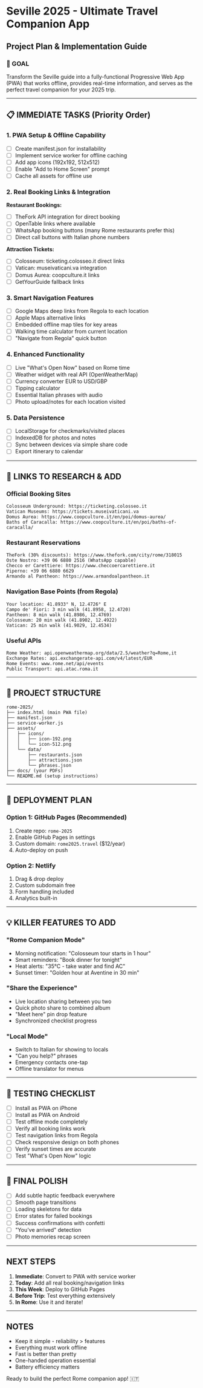 # Seville 2025 - Ultimate Travel Companion App
## Project Plan & Implementation Guide

### 🎯 GOAL
Transform the Seville guide into a fully-functional Progressive Web App (PWA) that works offline, provides real-time information, and serves as the perfect travel companion for your 2025 trip.

---

## 📋 IMMEDIATE TASKS (Priority Order)

### 1. PWA Setup & Offline Capability
- [ ] Create manifest.json for installability
- [ ] Implement service worker for offline caching
- [ ] Add app icons (192x192, 512x512)
- [ ] Enable "Add to Home Screen" prompt
- [ ] Cache all assets for offline use

### 2. Real Booking Links & Integration
**Restaurant Bookings:**
- [ ] TheFork API integration for direct booking
- [ ] OpenTable links where available
- [ ] WhatsApp booking buttons (many Rome restaurants prefer this)
- [ ] Direct call buttons with Italian phone numbers

**Attraction Tickets:**
- [ ] Colosseum: ticketing.colosseo.it direct links
- [ ] Vatican: museivaticani.va integration
- [ ] Domus Aurea: coopculture.it links
- [ ] GetYourGuide fallback links

### 3. Smart Navigation Features
- [ ] Google Maps deep links from Regola to each location
- [ ] Apple Maps alternative links
- [ ] Embedded offline map tiles for key areas
- [ ] Walking time calculator from current location
- [ ] "Navigate from Regola" quick button

### 4. Enhanced Functionality
- [ ] Live "What's Open Now" based on Rome time
- [ ] Weather widget with real API (OpenWeatherMap)
- [ ] Currency converter EUR to USD/GBP
- [ ] Tipping calculator
- [ ] Essential Italian phrases with audio
- [ ] Photo upload/notes for each location visited

### 5. Data Persistence
- [ ] LocalStorage for checkmarks/visited places
- [ ] IndexedDB for photos and notes
- [ ] Sync between devices via simple share code
- [ ] Export itinerary to calendar

---

## 🔗 LINKS TO RESEARCH & ADD

### Official Booking Sites
```
Colosseum Underground: https://ticketing.colosseo.it
Vatican Museums: https://tickets.museivaticani.va
Domus Aurea: https://www.coopculture.it/en/poi/domus-aurea/
Baths of Caracalla: https://www.coopculture.it/en/poi/baths-of-caracalla/
```

### Restaurant Reservations
```
TheFork (30% discounts): https://www.thefork.com/city/rome/318015
Oste Nostro: +39 06 6880 2516 (WhatsApp capable)
Checco er Carettiere: https://www.checcoercarettiere.it
Piperno: +39 06 6880 6629
Armando al Pantheon: https://www.armandoalpantheon.it
```

### Navigation Base Points (from Regola)
```
Your location: 41.8933° N, 12.4726° E
Campo de' Fiori: 3 min walk (41.8958, 12.4720)
Pantheon: 8 min walk (41.8986, 12.4769)
Colosseum: 20 min walk (41.8902, 12.4922)
Vatican: 25 min walk (41.9029, 12.4534)
```

### Useful APIs
```
Rome Weather: api.openweathermap.org/data/2.5/weather?q=Rome,it
Exchange Rates: api.exchangerate-api.com/v4/latest/EUR
Rome Events: www.rome.net/api/events
Public Transport: api.atac.roma.it
```

---

## 📁 PROJECT STRUCTURE

```
rome-2025/
├── index.html (main PWA file)
├── manifest.json
├── service-worker.js
├── assets/
│   ├── icons/
│   │   ├── icon-192.png
│   │   └── icon-512.png
│   └── data/
│       ├── restaurants.json
│       ├── attractions.json
│       └── phrases.json
├── docs/ (your PDFs)
└── README.md (setup instructions)
```

---

## 🚀 DEPLOYMENT PLAN

### Option 1: GitHub Pages (Recommended)
1. Create repo: `rome-2025`
2. Enable GitHub Pages in settings
3. Custom domain: `rome2025.travel` ($12/year)
4. Auto-deploy on push

### Option 2: Netlify
1. Drag & drop deploy
2. Custom subdomain free
3. Form handling included
4. Analytics built-in

---

## 💡 KILLER FEATURES TO ADD

### "Rome Companion Mode"
- Morning notification: "Colosseum tour starts in 1 hour"
- Smart reminders: "Book dinner for tonight"
- Heat alerts: "35°C - take water and find AC"
- Sunset timer: "Golden hour at Aventine in 30 min"

### "Share the Experience"
- Live location sharing between you two
- Quick photo share to combined album
- "Meet here" pin drop feature
- Synchronized checklist progress

### "Local Mode"
- Switch to Italian for showing to locals
- "Can you help?" phrases
- Emergency contacts one-tap
- Offline translator for menus

---

## 📱 TESTING CHECKLIST

- [ ] Install as PWA on iPhone
- [ ] Install as PWA on Android  
- [ ] Test offline mode completely
- [ ] Verify all booking links work
- [ ] Test navigation links from Regola
- [ ] Check responsive design on both phones
- [ ] Verify sunset times are accurate
- [ ] Test "What's Open Now" logic

---

## 🎨 FINAL POLISH

- [ ] Add subtle haptic feedback everywhere
- [ ] Smooth page transitions
- [ ] Loading skeletons for data
- [ ] Error states for failed bookings
- [ ] Success confirmations with confetti
- [ ] "You've arrived" detection
- [ ] Photo memories recap screen

---

## NEXT STEPS

1. **Immediate**: Convert to PWA with service worker
2. **Today**: Add all real booking/navigation links
3. **This Week**: Deploy to GitHub Pages
4. **Before Trip**: Test everything extensively
5. **In Rome**: Use it and iterate!

---

## NOTES

- Keep it simple - reliability > features
- Everything must work offline
- Fast is better than pretty
- One-handed operation essential
- Battery efficiency matters

Ready to build the perfect Rome companion app! 🇮🇹